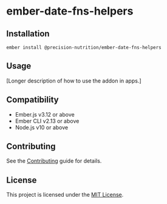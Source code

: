 # ember-date-fns-helpers

## Installation

```
ember install @precision-nutrition/ember-date-fns-helpers
```

## Usage

[Longer description of how to use the addon in apps.]

## Compatibility

- Ember.js v3.12 or above
- Ember CLI v2.13 or above
- Node.js v10 or above

## Contributing

See the [Contributing](CONTRIBUTING.md) guide for details.

## License

This project is licensed under the [MIT License](LICENSE.md).
